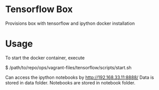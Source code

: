 # Tensorflow Box

Provisions box with tensorflow and ipython docker installation

# Usage

To start the docker container, execute

$ /path/to/repo/ops/vagrant-files/tensorflow/scripts/start.sh

Can access the ipython notebooks by http://192.168.33.11:8888/ 
Data is stored in data folder.
Notebooks are stored in notebook folder.
